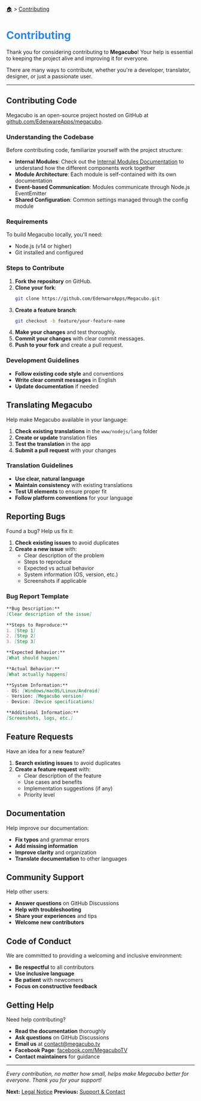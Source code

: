 <!-- docs/contributing.md -->

[🏠](/README.md) > [Contributing](contributing.md)

# <span style="color: #2e86de;">Contributing</span>

Thank you for considering contributing to **Megacubo**! Your help is essential to keeping the project alive and improving it for everyone.

There are many ways to contribute, whether you're a developer, translator, designer, or just a passionate user.

---

## Contributing Code

Megacubo is an open-source project hosted on GitHub at [github.com/EdenwareApps/megacubo](https://github.com/EdenwareApps/megacubo). 

### Understanding the Codebase

Before contributing code, familiarize yourself with the project structure:

- **Internal Modules**: Check out the [Internal Modules Documentation](../www/nodejs/modules/README.md) to understand how the different components work together
- **Module Architecture**: Each module is self-contained with its own documentation
- **Event-based Communication**: Modules communicate through Node.js EventEmitter
- **Shared Configuration**: Common settings managed through the config module

### Requirements

To build Megacubo locally, you'll need:
- Node.js (v14 or higher)
- Git installed and configured

### Steps to Contribute

1. **Fork the repository** on GitHub.
2. **Clone your fork**:
   ```bash
   git clone https://github.com/EdenwareApps/Megacubo.git
   ```
3. **Create a feature branch**:
   ```bash
   git checkout -b feature/your-feature-name
   ```
4. **Make your changes** and test thoroughly.
5. **Commit your changes** with clear commit messages.
6. **Push to your fork** and create a pull request.

### Development Guidelines

- **Follow existing code style** and conventions
- **Write clear commit messages** in English
- **Update documentation** if needed

## Translating Megacubo

Help make Megacubo available in your language:

1. **Check existing translations** in the `www/nodejs/lang` folder
2. **Create or update** translation files
3. **Test the translation** in the app
4. **Submit a pull request** with your changes

### Translation Guidelines

- **Use clear, natural language**
- **Maintain consistency** with existing translations
- **Test UI elements** to ensure proper fit
- **Follow platform conventions** for your language

## Reporting Bugs

Found a bug? Help us fix it:

1. **Check existing issues** to avoid duplicates
2. **Create a new issue** with:
   - Clear description of the problem
   - Steps to reproduce
   - Expected vs actual behavior
   - System information (OS, version, etc.)
   - Screenshots if applicable

### Bug Report Template

```markdown
**Bug Description:**
[Clear description of the issue]

**Steps to Reproduce:**
1. [Step 1]
2. [Step 2]
3. [Step 3]

**Expected Behavior:**
[What should happen]

**Actual Behavior:**
[What actually happens]

**System Information:**
- OS: [Windows/macOS/Linux/Android]
- Version: [Megacubo version]
- Device: [Device specifications]

**Additional Information:**
[Screenshots, logs, etc.]
```

## Feature Requests

Have an idea for a new feature?

1. **Search existing issues** to avoid duplicates
2. **Create a feature request** with:
   - Clear description of the feature
   - Use cases and benefits
   - Implementation suggestions (if any)
   - Priority level

## Documentation

Help improve our documentation:

- **Fix typos** and grammar errors
- **Add missing information**
- **Improve clarity** and organization
- **Translate documentation** to other languages

## Community Support

Help other users:

- **Answer questions** on GitHub Discussions
- **Help with troubleshooting**
- **Share your experiences** and tips
- **Welcome new contributors**

## Code of Conduct

We are committed to providing a welcoming and inclusive environment:

- **Be respectful** to all contributors
- **Use inclusive language**
- **Be patient** with newcomers
- **Focus on constructive feedback**

## Getting Help

Need help contributing?

- **Read the documentation** thoroughly
- **Ask questions** on GitHub Discussions
- **Email us** at contact@megacubo.tv
- **Facebook Page**: [facebook.com/MegacuboTV](https://www.facebook.com/MegacuboTV)
- **Contact maintainers** for guidance

---

*Every contribution, no matter how small, helps make Megacubo better for everyone. Thank you for your support!*

**Next:** [Legal Notice](legal.md)
**Previous:** [Support & Contact](support.md)